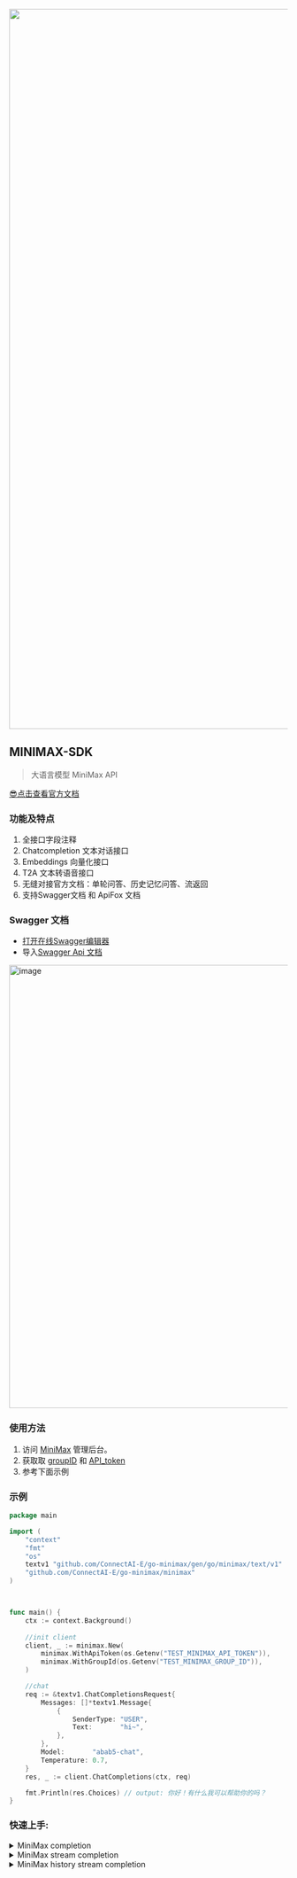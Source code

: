 

<p align='center'>
    <img src='https://github.com/ConnectAI-E/go-minimax/assets/50035229/c87ca385-f9a6-4f81-a0a9-67828af63334' alt='' width='1300'/>
</p>

## MINIMAX-SDK
> 大语言模型 MiniMax API

[😎点击查看官方文档](https://api.minimax.chat/)

### 功能及特点

1. 全接口字段注释
2. Chatcompletion 文本对话接口
3. Embeddings 向量化接口
4. T2A 文本转语音接口
5. 无缝对接官方文档：单轮问答、历史记忆问答、流返回
6. 支持Swagger文档 和 ApiFox 文档

### Swagger 文档

- [打开在线Swagger编辑器](https://editor.swagger.io/)
- 导入[Swagger Api 文档](./output/apis.swagger.yaml)

 <img width="800" alt="image" src="https://github.com/ConnectAI-E/Go-Minimax/assets/50035229/cafe6492-2375-4b6f-9dcf-e651c06aa94a">


### 使用方法

1. 访问 [MiniMax](https://api.minimax.chat/document/guides/example) 管理后台。
2. 获取取 [groupID](https://api.minimax.chat/basic-information) 和 [API_token](https://api.minimax.chat/basic-information/interface-key)
3. 参考下面示例

### 示例

```go
package main

import (
	"context"
	"fmt"
	"os"
	textv1 "github.com/ConnectAI-E/go-minimax/gen/go/minimax/text/v1"
	"github.com/ConnectAI-E/go-minimax/minimax"
)



func main() {
	ctx := context.Background()
	
	//init client
	client, _ := minimax.New(
		minimax.WithApiToken(os.Getenv("TEST_MINIMAX_API_TOKEN")),
		minimax.WithGroupId(os.Getenv("TEST_MINIMAX_GROUP_ID")),
	)

	//chat
	req := &textv1.ChatCompletionsRequest{
		Messages: []*textv1.Message{
			{
				SenderType: "USER",
				Text:       "hi~",
			},
		},
		Model:       "abab5-chat",
		Temperature: 0.7,
	}
	res, _ := client.ChatCompletions(ctx, req)

	fmt.Println(res.Choices) // output: 你好！有什么我可以帮助你的吗？
}

```


### 快速上手:

<details>
<summary>MiniMax completion</summary>

```go
package main

import (
	"context"
	"fmt"
	"os"
	textv1 "github.com/ConnectAI-E/go-minimax/gen/go/minimax/text/v1"
	"github.com/ConnectAI-E/go-minimax/minimax"
)



func main() {
	ctx := context.Background()
	
	//init client
	client, _ := minimax.New(
		minimax.WithApiToken(os.Getenv("TEST_MINIMAX_API_TOKEN")),
		minimax.WithGroupId(os.Getenv("TEST_MINIMAX_GROUP_ID")),
	)

	//chat
	req := &textv1.ChatCompletionsRequest{
		Messages: []*textv1.Message{
			{
				SenderType: "USER",
				Text:       "hi~",
			},
		},
		Model:       "abab5-chat",
		Temperature: 0.7,
	}
	res, _ := client.ChatCompletions(ctx, req)

	fmt.Println(res.Choices) // output: 你好！有什么我可以帮助你的吗？
}
```
</details>


<details>
<summary>MiniMax stream completion</summary>

```go
package main

import (
	"context"
	"errors"
	"fmt"
	textv1 "github.com/ConnectAI-E/go-minimax/gen/go/minimax/text/v1"
	"github.com/ConnectAI-E/go-minimax/minimax"
	"io"
	"os"
)



func main() {
	ctx := context.Background()
	
	//init client
	client, _ := minimax.New(
		minimax.WithApiToken(os.Getenv("TEST_MINIMAX_API_TOKEN")),
		minimax.WithGroupId(os.Getenv("TEST_MINIMAX_GROUP_ID")),
	)

	//chat
	req := &textv1.ChatCompletionsRequest{
		Messages: []*textv1.Message{
			{
				SenderType: "USER",
				Text:       "hi~",
			},
		},
		Model:       "abab5-chat",
		Temperature: 0.7,
	}

	stream, _ := client.ChatCompletionStream(ctx, req)
	defer stream.CloseSend()
	for {
		response, err := stream.Recv()
		if errors.Is(err, io.EOF) {
			break
		}
		if err != nil {
			fmt.Println(err)
			break
		}
		fmt.Printf(response.Choices[0].Delta + "\n") //嗨！有什么我可以帮助您的吗？
	}
}


```
</details>


<details>
<summary>MiniMax history stream completion</summary>

```go
package main

import (
	"context"
	"errors"
	"fmt"
	textv1 "github.com/ConnectAI-E/go-minimax/gen/go/minimax/text/v1"
	"github.com/ConnectAI-E/go-minimax/minimax"
	"io"
	"os"
)



func main() {
	ctx := context.Background()
	
	//init client
	client, _ := minimax.New(
		minimax.WithApiToken(os.Getenv("TEST_MINIMAX_API_TOKEN")),
		minimax.WithGroupId(os.Getenv("TEST_MINIMAX_GROUP_ID")),
	)
	
	//chat
	req := &textv1.ChatCompletionsRequest{
		Messages: []*textv1.Message{
			{
			    "sender_type": "USER",
			    "text": "路卡，今天在干什么呢？"
			},
			{
			    "sender_type": "BOT",
			    "text": "我今天在家里复习功课，准备期末考试呢！"
			},
			{
			    "sender_type": "USER",
			    "text": "期末考试怎么样，有把握吗？"
			}
		},
		Model:       "abab5-chat",
		Temperature: 0.7,
	}

	stream, _ := client.ChatCompletionStream(ctx, req)
	defer stream.CloseSend()
	for {
		response, err := stream.Recv()
		if errors.Is(err, io.EOF) {
			break
		}
		if err != nil {
			fmt.Println(err)
			break
		}
		fmt.Printf(response.Choices[0].Delta + "\n") //放轻松，一切尽在掌握中
	}
}

```
</details>

